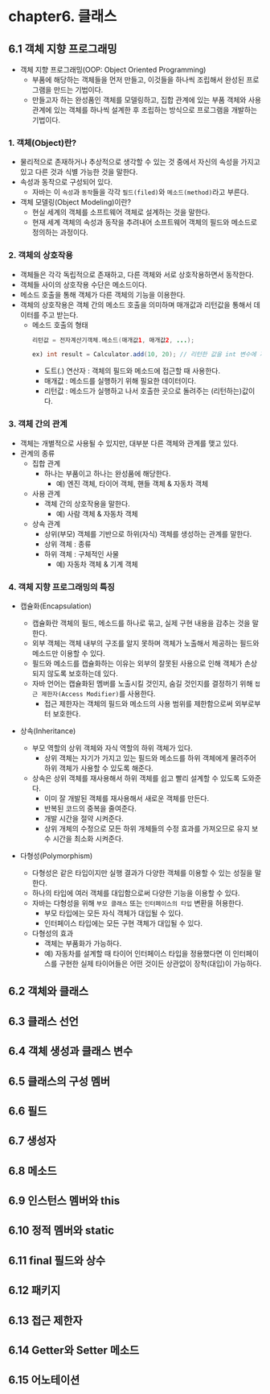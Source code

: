 # chapter6. 클래스
## 6.1 객체 지향 프로그래밍
- 객체 지향 프로그래밍(OOP: Object Oriented Programming)
  - 부품에 해당하는 객체들을 먼저 만들고, 이것들을 하나씩 조립해서 완성된 프로그램을 만드는 기법이다.
  - 만들고자 하는 완성품인 객체를 모델링하고, 집합 관계에 있는 부품 객체와 사용 관계에 있는 객체를 하나씩 설계한 후 조립하는 방식으로 프로그램을 개발하는 기법이다.

### 1. 객체(Object)란?
- 물리적으로 존재하거나 추상적으로 생각할 수 있는 것 중에서 자신의 속성을 가지고 있고 다른 것과 식별 가능한 것을 말한다.
- 속성과 동작으로 구성되어 있다.
  - 자바는 이 `속성`과 `동작`들을 각각 `필드(filed)`와 `메소드(method)`라고 부른다.
- 객체 모델링(Object Modeling)이란?
  - 현실 세계의 객체를 소프트웨어 객체로 설계하는 것을 말한다.
  - 현재 세계 객체의 속성과 동작을 추려내어 소프트웨어 객체의 필드와 메소드로 정의하는 과정이다.

### 2. 객체의 상호작용
- 객체들은 각각 독립적으로 존재하고, 다른 객체와 서로 상호작용하면서 동작한다.
- 객체들 사이의 상호작용 수단은 메소드이다.
- 메소드 호출을 통해 객체가 다른 객체의 기능을 이용한다.
- 객체의 상호작용은 객체 간의 메소드 호출을 의미하며 매개값과 리턴값을 통해서 데이터를 주고 받는다.
  - 메소드 호출의 형태
    ```java
    리턴값 = 전자계산기객체.메소드(매개값1, 매개값2, ...);
    
    ex) int result = Calculator.add(10, 20); // 리턴한 값을 int 변수에 저장
    ```
    - 도트(.) 연산자 : 객체의 필드와 메소드에 접근할 때 사용한다.
    - 매개값 : 메소드를 실행하기 위해 필요한 데이터이다.
    - 리턴값 : 메소드가 실행하고 나서 호출한 곳으로 돌려주는 (리턴하는)값이다.

### 3. 객체 간의 관계
- 객체는 개별적으로 사용될 수 있지만, 대부분 다른 객체와 관계를 맺고 있다.
- 관계의 종류
  - 집합 관계
    - 하나는 부품이고 하나는 완성품에 해당한다.
      - 예) 엔진 객체, 타이어 객체, 핸들 객체 & 자동차 객체
  - 사용 관계
    - 객체 간의 상호작용을 말한다.
      - 예) 사람 객체 & 자동차 객체
  - 상속 관계
    - 상위(부모) 객체를 기반으로 하위(자식) 객체를 생성하는 관계를 말한다.
    - 상위 객체 : 종류
    - 하위 객체 : 구체적인 사물
      - 예) 자동차 객체 & 기계 객체

### 4. 객체 지향 프로그래밍의 특징
- 캡슐화(Encapsulation)
  - 캡슐화란 객체의 필드, 메소드를 하나로 묶고, 실제 구현 내용을 감추는 것을 말한다.
  - 외부 객체는 객체 내부의 구조를 알지 못하며 객체가 노출해서 제공하는 필드와 메소드만 이용할 수 있다.
  - 필드와 메소드를 캡슐화하는 이유는 외부의 잘못된 사용으로 인해 객체가 손상되지 않도록 보호하는데 있다.
  - 자바 언어는 캡슐화된 멤버를 노출시킬 것인지, 숨길 것인지를 결정하기 위해 `접근 제한자(Access Modifier)`를 사용한다.
    - 접근 제한자는 객체의 필드와 메소드의 사용 범위를 제한함으로써 외부로부터 보호한다.
- 상속(Inheritance)
  - 부모 역할의 상위 객체와 자식 역할의 하위 객체가 있다.
    - 상위 객체는 자기가 가지고 있는 필드와 메소드를 하위 객체에게 물려주어 하위 객체가 사용할 수 있도록 해준다.
  - 상속은 상위 객체를 재사용해서 하위 객체를 쉽고 빨리 설계할 수 있도록 도와준다.
    - 이미 잘 개발된 객체를 재사용해서 새로운 객체를 만든다.
    - 반복된 코드의 중복을 줄여준다.
    - 개발 시간을 절약 시켜준다.
    - 상위 개체의 수정으로 모든 하위 개체들의 수정 효과를 가져오므로 유지 보수 시간을 최소화 시켜준다.

- 다형성(Polymorphism)
  - 다형성은 같은 타입이지만 실행 결과가 다양한 객체를 이용할 수 있는 성질을 말한다.
  - 하나의 타입에 여러 객체를 대입함으로써 다양한 기능을 이용할 수 있다.
  - 자바는 다형성을 위해 `부모 클래스` 또는 `인터페이스의 타입` 변환을 허용한다.
    - 부모 타입에는 모든 자식 객체가 대입될 수 있다.
    - 인터페이스 타입에는 모든 구현 객체가 대입될 수 있다.
  - 다형성의 효과
    - 객체는 부품화가 가능하다.
    - 예) 자동차를 설계할 때 타이어 인터페이스 타입을 정용했다면 이 인터페이스를 구현한 실제 타이어들은 어떤 것이든 상관없이 장착(대입)이 가능하다.

## 6.2 객체와 클래스
## 6.3 클래스 선언
## 6.4 객체 생성과 클래스 변수
## 6.5 클래스의 구성 멤버
## 6.6 필드
## 6.7 생성자
## 6.8 메소드
## 6.9 인스턴스 멤버와 this
## 6.10 정적 멤버와 static
## 6.11 final 필드와 상수
## 6.12 패키지
## 6.13 접근 제한자
## 6.14 Getter와 Setter 메소드
## 6.15 어노테이션